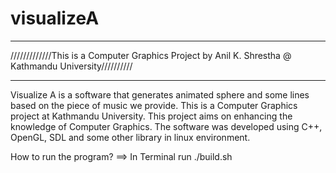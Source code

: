 # visualizeA

******************************************************************************************************
/////////////This is a Computer Graphics Project by Anil K. Shrestha @ Kathmandu University//////////
*******************************************************************************************************

Visualize A is a software that generates animated sphere and some lines based on the piece of music we provide. This is a Computer Graphics project at Kathmandu University. This project aims on enhancing the knowledge of  Computer Graphics. The software was developed using C++, OpenGL, SDL and some other library in linux environment.

How to run the program?
==> In Terminal run ./build.sh
